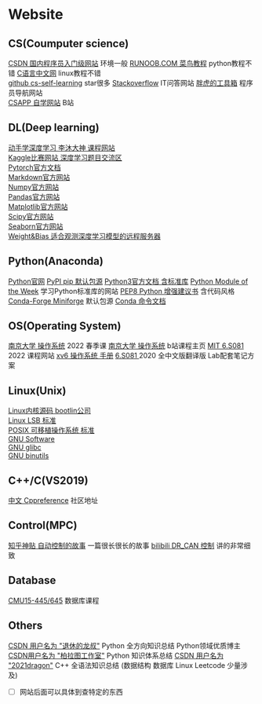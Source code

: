 # Website

## CS(Coumputer science)

[CSDN 国内程序员入门级网站](https://www.csdn.net/) 环境一般
[RUNOOB.COM 菜鸟教程](https://www.runoob.com/) python教程不错
[C语言中文网](http://c.biancheng.net/) linux教程不错  
[github cs-self-learning](https://github.com/pkuflyingpig/cs-self-learning/) star很多
[Stackoverflow](https://stackoverflow-clone.netlify.app/) IT问答网站
[胖虎的工具箱](https://www.955code.com/) 程序员导航网站  
[CSAPP 自学网站](https://fengmuzi2003.gitbook.io/csapp3e/) B站

## DL(Deep learning)

[动手学深度学习 李沐大神 课程网站](https://courses.d2l.ai/zh-v2/)  
[Kaggle比赛网站 深度学习题目交流区](https://www.kaggle.com/)  
[Pytorch官方文档](https://pytorch.org/docs/stable/index.html)  
[Markdown官方网站](https://www.markdownguide.org/)  
[Numpy官方网站](https://numpy.org/doc/stable/index.html)  
[Pandas官方网站](https://pandas.pydata.org/docs/index.html)  
[Matplotlib官方网站](https://matplotlib.org/stable/index.html)  
[Scipy官方网站](https://docs.scipy.org/doc/scipy/)  
[Seaborn官方网站](https://seaborn.pydata.org/index.html)  
[Weight&Bias 适合观测深度学习模型的远程服务器](https://wandb.ai/site)  

## Python(Anaconda)

[Python官网](https://www.python.org/)
[PyPI pip 默认包源](https://pypi.org/)
[Python3官方文档 含标准库](https://docs.python.org/3/)
[Python Module of the Week](http://pymotw.com/) 学习Python标准库的网站
[PEP8 Python 增强建议书](https://www.python.org/dev/peps/pep-0008/) 含代码风格
[Conda-Forge  Miniforge](https://conda-forge.org/) 默认包源
[Conda 命令文档](https://docs.conda.io/projects/conda/en/latest/commands.html)  

## OS(Operating System)

[南京大学 操作系统](http://jyywiki.cn/OS/2022/) 2022 春季课
[南京大学 操作系统](https://www.bilibili.com/video/BV1Cm4y1d7Ur/) b站课程主页
[MIT 6.S081](https://pdos.csail.mit.edu/6.1810/2022/index.html)  2022 课程网站
[xv6 操作系统 手册](https://pdos.csail.mit.edu/6.828/2021/xv6/book-riscv-rev2.pdf)
[6.S081 ](https://juejin.cn/column/7006016367988047909) 2020 全中文版翻译版 Lab配套笔记方案

## Linux(Unix)

[Linux内核源码 bootlin公司](ttps://elixir.bootlin.com/linux/latest/source)  
[Linux LSB 标准](https://refspecs.linuxbase.org/)  
[POSIX 可移植操作系统 标准](https://pubs.opengroup.org/onlinepubs/9699919799/basedefs/contents.html)  
[GNU Software](https://www.gnu.org/software/software.en.html)  
[GNU glibc](https://www.gnu.org/software/libc/manual/html_node/index.html)  
[GNU binutils](https://www.gnu.org/software/binutils/)  

## C++/C(VS2019)

[中文 Cppreference](http://zh.cppreference.com/w/Main_Page) 社区地址

## Control(MPC)

[知乎神贴 自动控制的故事](https://zhuanlan.zhihu.com/p/65339164) 一篇很长很长的故事
[bilibili DR_CAN 控制](https://space.bilibili.com/230105574/channel/series) 讲的非常细致

## Database

 [CMU15-445/645](<https://15445.courses.cs.cmu.edu/fall2022/schedule.html>) 数据库课程

## Others

[CSDN 用户名为 "退休的龙叔"](https://blog.csdn.net/zhiguigu/article/details/117924606) Python 全方向知识总结 Python领域优质博主  
[CSDN用户名为 "柏拉图工作室"](https://blog.csdn.net/weixin_47654912/article/details/111362057) Python 知识体系总结
[CSDN 用户名为 "2021dragon"](https://blog.csdn.net/chenlong_cxy/article/details/127166206) C++ 全语法知识总结 (数据结构 数据库 Linux Leetcode 少量涉及)  

- [ ] 网站后面可以具体到查特定的东西
